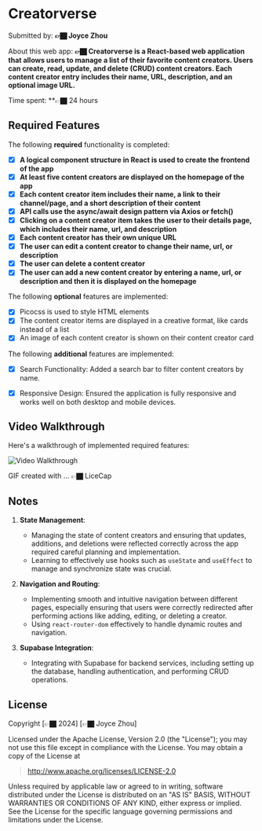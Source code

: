 # Creatorverse

Submitted by: **👉🏿 Joyce Zhou**

About this web app: **👉🏿 Creatorverse is a React-based web application that allows users to manage a list of their favorite content creators. Users can create, read, update, and delete (CRUD) content creators. Each content creator entry includes their name, URL, description, and an optional image URL.**

Time spent: **👉🏿 24 hours

## Required Features

The following **required** functionality is completed:

<!-- 👉🏿👉🏿👉🏿 Make sure to check off completed functionality below -->
- [X] **A logical component structure in React is used to create the frontend of the app**
- [X] **At least five content creators are displayed on the homepage of the app**
- [X] **Each content creator item includes their name, a link to their channel/page, and a short description of their content**
- [X] **API calls use the async/await design pattern via Axios or fetch()**
- [X] **Clicking on a content creator item takes the user to their details page, which includes their name, url, and description**
- [X] **Each content creator has their own unique URL**
- [X] **The user can edit a content creator to change their name, url, or description**
- [X] **The user can delete a content creator**
- [X] **The user can add a new content creator by entering a name, url, or description and then it is displayed on the homepage**

The following **optional** features are implemented:

- [X] Picocss is used to style HTML elements
- [X] The content creator items are displayed in a creative format, like cards instead of a list
- [X] An image of each content creator is shown on their content creator card

The following **additional** features are implemented:

- [X]  Search Functionality: Added a search bar to filter content creators by name.
- [X]  Responsive Design: Ensured the application is fully responsive and works well on both desktop and mobile devices.


## Video Walkthrough

Here's a walkthrough of implemented required features:

![Video Walkthrough](https://github.com/joycezhou66/creatorverse/blob/main/GIFWalkthrough.gif)


<!-- Replace this with whatever GIF tool you used! -->
GIF created with ...  👉🏿 LiceCap
<!-- Recommended tools:
[Kap](https://getkap.co/) for macOS
[ScreenToGif](https://www.screentogif.com/) for Windows
[peek](https://github.com/phw/peek) for Linux. -->

## Notes

1. **State Management**:
   - Managing the state of content creators and ensuring that updates, additions, and deletions were reflected correctly across the app required careful planning and implementation.
   - Learning to effectively use hooks such as `useState` and `useEffect` to manage and synchronize state was crucial.

2. **Navigation and Routing**:
   - Implementing smooth and intuitive navigation between different pages, especially ensuring that users were correctly redirected after performing actions like adding, editing, or deleting a creator.
   - Using `react-router-dom` effectively to handle dynamic routes and navigation.

3. **Supabase Integration**:
   - Integrating with Supabase for backend services, including setting up the database, handling authentication, and performing CRUD operations.
     
## License

Copyright [👉🏿 2024] [👉🏿 Joyce Zhou]

Licensed under the Apache License, Version 2.0 (the "License"); you may not use this file except in compliance with the License. You may obtain a copy of the License at

> http://www.apache.org/licenses/LICENSE-2.0

Unless required by applicable law or agreed to in writing, software distributed under the License is distributed on an "AS IS" BASIS, WITHOUT WARRANTIES OR CONDITIONS OF ANY KIND, either express or implied. See the License for the specific language governing permissions and limitations under the License.
